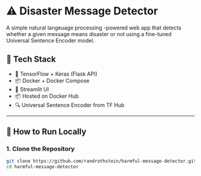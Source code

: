 # ⚠️ Disaster Message Detector

A simple natural langeuage processing -powered web app that detects whether a given message means disaster or not using a fine-tuned Universal Sentence Encoder model.

## 🔧 Tech Stack

- 🧠 TensorFlow + Keras (Flask API)
- 📦 Docker + Docker Compose
- 🎨 Streamlit UI
- 📦 Hosted on Docker Hub
- 🔍 Universal Sentence Encoder from TF Hub

---

## 🚀 How to Run Locally

### 1. Clone the Repository

```bash
git clone https://github.com/randrothstein/harmful-message-detector.git
cd harmful-message-detector
